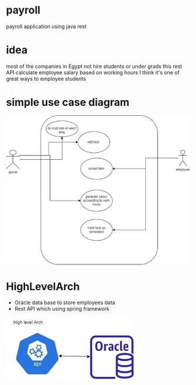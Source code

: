 # payroll
payroll application using java rest
# idea
most of the companies in Egypt not hire students or under grads 
this rest API calculate employee salary based on working hours 
I think it's one of great ways to employee students
# simple use case diagram

![use case diagram](/images/UseCaseDiagram.jpg)


# HighLevelArch
- Oracle data base to store employees data
- Rest API which using spring framework

![high level arch](/images/InstancesArch.jpg)





